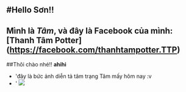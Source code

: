 #Hello Sơn!!
---
Mình là *Tâm*, và đây là Facebook của mình: [Thanh Tâm Potter] (https://facebook.com/thanhtampotter.TTP)
---
##Thôi chào nhé!! **ahihi**
<ul>

<li>'đây là bức ảnh diễn tả tâm trạng Tâm mấy hôm nay :v<li>'

<img src = "http://i.imgur.com/Lsa0H0a.jpg?1">
